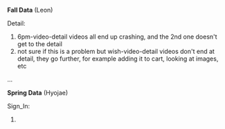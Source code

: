 **Fall Data** (Leon)

Detail:

1. 6pm-video-detail videos all end up crashing, and the 2nd one doesn't get to the detail
2. not sure if this is a problem but wish-video-detail videos don't end at detail, they go further, for example adding it to cart, looking at images, etc

...

**Spring Data** (Hyojae)

Sign_In:

1. 
